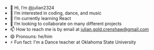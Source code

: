 - 👋 Hi, I’m @julian2324
- 👀 I’m interested in coding, dance, and music
- 🌱 I’m currently learning React
- 💞️ I’m looking to collaborate on many different projects
- 📫 How to reach me is by email at julian.gold.crenshaw@gmail.com
- 😄 Pronouns: he/him
- ⚡ Fun fact: I'm a Dance teacher at Oklahoma State University

<!---
julian2324/julian2324 is a ✨ special ✨ repository because its `README.md` (this file) appears on your GitHub profile.
You can click the Preview link to take a look at your changes.
--->
